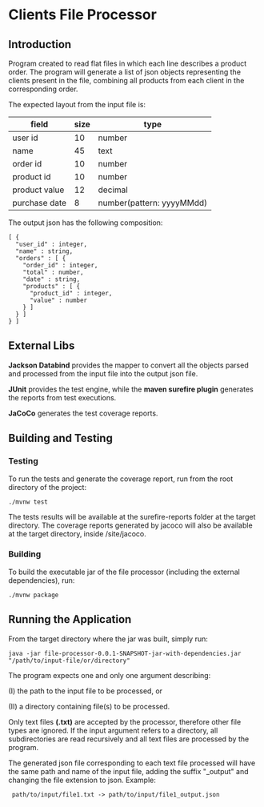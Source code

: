 # Clients File Processor

## Introduction

Program created to read flat files in which each line describes a product order. 
The program will generate a list of json objects representing the clients present in the file, 
combining all products from each client in the corresponding order.

The expected layout from the input file is:

| field         | size | type                      |
|---------------|------|---------------------------|
| user id       | 10   | number                    |
| name          | 45   | text                      |
| order id      | 10   | number                    |
| product id    | 10   | number                    |
| product value | 12   | decimal                   |
| purchase date | 8    | number(pattern: yyyyMMdd) |

The output json has the following composition:
```
[ {
  "user_id" : integer,
  "name" : string,
  "orders" : [ {
    "order_id" : integer,
    "total" : number,
    "date" : string,
    "products" : [ {
      "product_id" : integer,
      "value" : number
    } ]
  } ]
} ]
```

## External Libs

**Jackson Databind** provides the mapper to convert all the objects parsed and processed from the input file into the output json file.

**JUnit** provides the test engine, while the **maven surefire plugin** generates the reports from test executions. 

**JaCoCo** generates the test coverage reports.

## Building and Testing

### Testing
To run the tests and generate the coverage report, run from the root directory of the project:
```
./mvnw test
```

The tests results will be available at the surefire-reports folder at the target directory.
The coverage reports generated by jacoco will also be available at the target directory, inside /site/jacoco.

### Building

To build the executable jar of the file processor (including the external dependencies), run:
```
./mvnw package
```

## Running the Application

From the target directory where the jar was built, simply run:
```
java -jar file-processor-0.0.1-SNAPSHOT-jar-with-dependencies.jar "/path/to/input-file/or/directory"
```

The program expects one and only one argument describing:

(I) the path to the input file to be processed, or

(II) a directory containing file(s) to be processed.

Only text files **(.txt)** are accepted by the processor, therefore other file types are ignored.
If the input argument refers to a directory, all subdirectories are read recursively and all text files are processed by the program. 

The generated json file corresponding to each text file processed will have the same path and name of the input file,
adding the suffix "_output" and changing the file extension to json. Example:

```
 path/to/input/file1.txt -> path/to/input/file1_output.json 
```